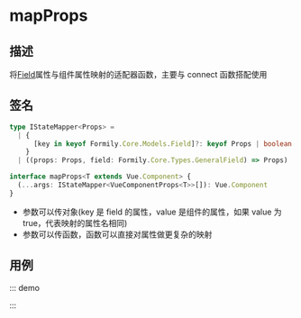 # mapProps

## 描述

将[Field](https://core.formilyjs.org/api/models/field)属性与组件属性映射的适配器函数，主要与 connect 函数搭配使用

## 签名

```ts
type IStateMapper<Props> =
  | {
      [key in keyof Formily.Core.Models.Field]?: keyof Props | boolean
    }
  | ((props: Props, field: Formily.Core.Types.GeneralField) => Props)

interface mapProps<T extends Vue.Component> {
  (...args: IStateMapper<VueComponentProps<T>>[]): Vue.Component
}
```

- 参数可以传对象(key 是 field 的属性，value 是组件的属性，如果 value 为 true，代表映射的属性名相同)
- 参数可以传函数，函数可以直接对属性做更复杂的映射

## 用例

::: demo
<template>
  <FormProvider :form="form">
    <Form layout="vertical">
      <Field
        name="name"
        title="Name"
        required
        :decorator="[FormItem]"
        :component="[Input, { placeholder: 'Please Input' }]"
      />
      <FormConsumer>
        <template #default="{ form }">
          <div style="white-space: pre; margin-bottom: 16px;">{{JSON.stringify(form.values, null, 2)}}</div>
          <Button
            type="primary"
            @click="() => {
              form.submit(log)
            }"
          >
            Submit
          </Button>
        </template>
      </FormConsumer>
    </Form>
  </FormProvider>
</template>

<script>
import { Form, Input, Button } from 'ant-design-vue';
import { createForm, setValidateLanguage } from '@formily/core'
import {
  FormProvider,
  FormConsumer,
  Field,
  connect,
  mapProps,
} from '@formily/vue'
import 'ant-design-vue/dist/antd.css';

setValidateLanguage('en')

const FormItem = connect(
  Form.Item,
  mapProps(
    {
      title: 'label',
      description: 'extra',
      required: true,
      validateStatus: true,
    },
    (props, field) => {
      return {
        ...props,
        help: field.errors?.length ? field.errors : undefined,
      }
    }
  )
)

export default {
  components: {
    FormProvider,
    FormConsumer,
    Field,
    Form,
    Button
  },
  data() {
    const form = createForm({ validateFirst: true })
    return {
      FormItem,
      Input,
      form
    }
  },
  methods: {
    log (...args) {
      console.log(...args)
    }
  }
}
</script>
:::
